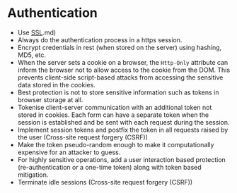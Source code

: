 # Authentication

* Use [SSL](protocols/TLS-SSL-PKI).md)
* Always do the authentication process in a https session. 
* Encrypt credentials in rest (when stored on the server) using hashing, MD5, etc.
* When the server sets a cookie on a browser, the `Http-Only` attribute can inform the browser not to allow access to the cookie from the DOM. This prevents client-side script-based attacks from accessing the sensitive data stored in the cookies.
* Best protection is not to store sensitive information such as tokens in browser storage at all.
* Tokenise client-server communication with an additional token not stored in cookies. Each form can have a separate token when the session is established and be sent with each request during the session.
* Implement session tokens and postfix the token in all requests raised by the user (Cross-site request forgery (CSRF))
* Make the token pseudo-random enough to make it computationally expensive for an attacker to guess. 
* For highly sensitive operations, add a user interaction based protection (re-authentication or a one-time token) along with token based mitigation.
* Terminate idle sessions (Cross-site request forgery (CSRF))
